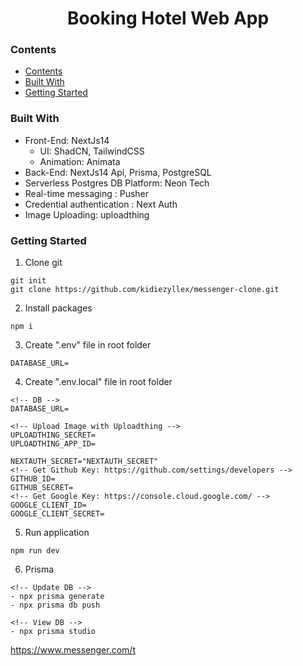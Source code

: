 <h1 align="center">
  Booking Hotel Web App
</h1>

### Contents

- [Contents](#contents)
- [Built With](#built-with)
- [Getting Started](#getting-started)

### Built With

- Front-End: NextJs14
  - UI: ShadCN, TailwindCSS
  - Animation: Animata
- Back-End: NextJs14 Api, Prisma, PostgreSQL
- Serverless Postgres DB Platform: Neon Tech
- Real-time messaging : Pusher
- Credential authentication : Next Auth
- Image Uploading: uploadthing

### Getting Started

1. Clone git

```
git init
git clone https://github.com/kidiezyllex/messenger-clone.git
```

2. Install packages

```
npm i
```

3. Create ".env" file in root folder

```
DATABASE_URL=
```

4. Create ".env.local" file in root folder

```
<!-- DB -->
DATABASE_URL=

<!-- Upload Image with Uploadthing -->
UPLOADTHING_SECRET=
UPLOADTHING_APP_ID=

NEXTAUTH_SECRET="NEXTAUTH_SECRET"
<!-- Get Github Key: https://github.com/settings/developers -->
GITHUB_ID=
GITHUB_SECRET=
<!-- Get Google Key: https://console.cloud.google.com/ -->
GOOGLE_CLIENT_ID=
GOOGLE_CLIENT_SECRET=
```

5. Run application

```
npm run dev
```

6. Prisma

```
<!-- Update DB -->
- npx prisma generate
- npx prisma db push

<!-- View DB -->
- npx prisma studio
```

https://www.messenger.com/t
